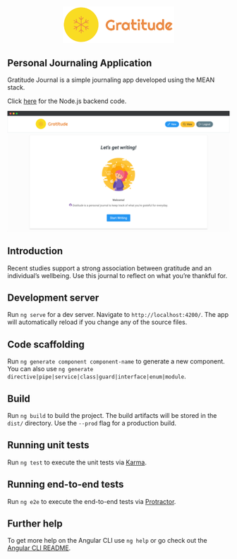 <p align="center">
  <img alt="logomark" width="50%" src="https://raw.githubusercontent.com/Hansoners/gratitude-app-ui/master/src/assets/logo_transparent.png" />
</p>
<h2>
  Personal Journaling Application
</h2>

Gratitude Journal is a simple journaling app developed using the MEAN stack.

Click <a href="https://github.com/Hansoners/gratitude-app-api">here</a> for the Node.js backend code.

<p align="center">
  <img
    src="https://raw.githubusercontent.com/Hansoners/gratitude-app-ui/master/src/assets/home.png"
  />
</p>

## Introduction

Recent studies support a strong association between gratitude and an individual’s wellbeing. Use this journal to reflect on what you’re thankful for.

## Development server

Run `ng serve` for a dev server. Navigate to `http://localhost:4200/`. The app will automatically reload if you change any of the source files.

## Code scaffolding

Run `ng generate component component-name` to generate a new component. You can also use `ng generate directive|pipe|service|class|guard|interface|enum|module`.

## Build

Run `ng build` to build the project. The build artifacts will be stored in the `dist/` directory. Use the `--prod` flag for a production build.

## Running unit tests

Run `ng test` to execute the unit tests via [Karma](https://karma-runner.github.io).

## Running end-to-end tests

Run `ng e2e` to execute the end-to-end tests via [Protractor](http://www.protractortest.org/).

## Further help

To get more help on the Angular CLI use `ng help` or go check out the [Angular CLI README](https://github.com/angular/angular-cli/blob/master/README.md).
